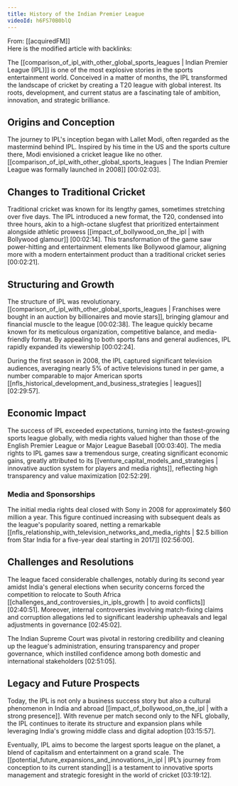 ```yaml
---
title: History of the Indian Premier League
videoId: h6FS70B0blQ
---
```


From: [[acquiredFM]] <br/> 
Here is the modified article with backlinks:

The [[comparison_of_ipl_with_other_global_sports_leagues | Indian Premier League (IPL)]] is one of the most explosive stories in the sports entertainment world. Conceived in a matter of months, the IPL transformed the landscape of cricket by creating a T20 league with global interest. Its roots, development, and current status are a fascinating tale of ambition, innovation, and strategic brilliance.

## Origins and Conception

The journey to IPL's inception began with Lallet Modi, often regarded as the mastermind behind IPL. Inspired by his time in the US and the sports culture there, Modi envisioned a cricket league like no other. [[comparison_of_ipl_with_other_global_sports_leagues | The Indian Premier League was formally launched in 2008]] [00:02:03].

## Changes to Traditional Cricket

Traditional cricket was known for its lengthy games, sometimes stretching over five days. The IPL introduced a new format, the T20, condensed into three hours, akin to a high-octane slugfest that prioritized entertainment alongside athletic prowess [[impact_of_bollywood_on_the_ipl | with Bollywood glamour]] [00:02:14]. This transformation of the game saw power-hitting and entertainment elements like Bollywood glamour, aligning more with a modern entertainment product than a traditional cricket series [00:02:21].

## Structuring and Growth

The structure of IPL was revolutionary. [[comparison_of_ipl_with_other_global_sports_leagues | Franchises were bought in an auction by billionaires and movie stars]], bringing glamour and financial muscle to the league [00:02:38]. The league quickly became known for its meticulous organization, competitive balance, and media-friendly format. By appealing to both sports fans and general audiences, IPL rapidly expanded its viewership [00:02:24].

During the first season in 2008, the IPL captured significant television audiences, averaging nearly 5% of active televisions tuned in per game, a number comparable to major American sports [[nfls_historical_development_and_business_strategies | leagues]] [02:29:57].

## Economic Impact

The success of IPL exceeded expectations, turning into the fastest-growing sports league globally, with media rights valued higher than those of the English Premier League or Major League Baseball [00:03:40]. The media rights to IPL games saw a tremendous surge, creating significant economic gains, greatly attributed to its [[venture_capital_models_and_strategies | innovative auction system for players and media rights]], reflecting high transparency and value maximization [02:52:29]. 

### Media and Sponsorships

The initial media rights deal closed with Sony in 2008 for approximately $60 million a year. This figure continued increasing with subsequent deals as the league's popularity soared, netting a remarkable [[nfls_relationship_with_television_networks_and_media_rights | $2.5 billion from Star India for a five-year deal starting in 2017]] [02:56:00].

## Challenges and Resolutions

The league faced considerable challenges, notably during its second year amidst India's general elections when security concerns forced the competition to relocate to South Africa [[challenges_and_controversies_in_ipls_growth | to avoid conflicts]] [02:40:51]. Moreover, internal controversies involving match-fixing claims and corruption allegations led to significant leadership upheavals and legal adjustments in governance [02:45:02].

The Indian Supreme Court was pivotal in restoring credibility and cleaning up the league's administration, ensuring transparency and proper governance, which instilled confidence among both domestic and international stakeholders [02:51:05].

## Legacy and Future Prospects

Today, the IPL is not only a business success story but also a cultural phenomenon in India and abroad [[impact_of_bollywood_on_the_ipl | with a strong presence]]. With revenue per match second only to the NFL globally, the IPL continues to iterate its structure and expansion plans while leveraging India's growing middle class and digital adoption [03:15:57].

Eventually, IPL aims to become the largest sports league on the planet, a blend of capitalism and entertainment on a grand scale. The [[potential_future_expansions_and_innovations_in_ipl | IPL’s journey from conception to its current standing]] is a testament to innovative sports management and strategic foresight in the world of cricket [03:19:12].